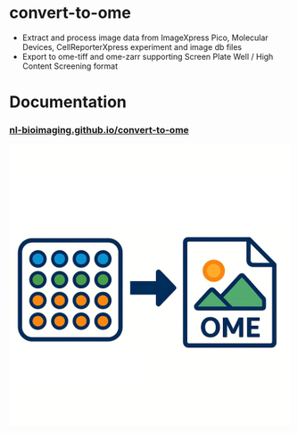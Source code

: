 # convert-to-ome
- Extract and process image data from ImageXpress Pico, Molecular Devices, CellReporterXpress experiment and image db files
- Export to ome-tiff and ome-zarr supporting Screen Plate Well / High Content Screening format

# Documentation
### [nl-bioimaging.github.io/convert-to-ome](https://nl-bioimaging.github.io/concert-to-ome/)
![logo](docs/images/logo.png)

